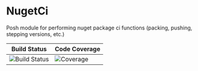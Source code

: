# NugetCi

Posh module for performing nuget package ci functions (packing, pushing, stepping versions, etc.)

|Build Status|Code Coverage|
|------------|-------------|
|![Build Status](https://dev.azure.com/GolfNOW/revolutiongolf/_apis/build/status/galicea-gn.nugetci)|![Coverage](https://img.shields.io/badge/Coverage-0%25-red.svg)|
